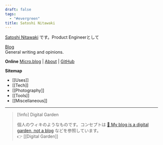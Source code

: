 ```yaml
---
draft: false
tags:
  - "#evergreen"
title: Satoshi Nitawaki
---
```

[Satoshi Nitawaki](https://nitaking.omg.lol/ ) です。Product Engineerとして

[Blog](https://www.nitaking.dev)  
General writing and opinions.

**Online**
[Micro.blog](https://nitaking.micro.blog/) | [About](https://www.nitaking.dev/about/)
 | [GitHub](https://github.com/nitaking)

**Sitemap**
- [[Uses]]
- [[Tech]]
- [[Photography]]
- [[Tools]]
- [[Miscellaneous]]

---


> [!info] Digital Garden
> 
> 個人のウィキのようなものです。コンセプトは [🌱 My blog is a digital garden, not a blog](https://joelhooks.com/digital-garden) などを参照しています。<br>
> 👉 [[Digital Garden]]
